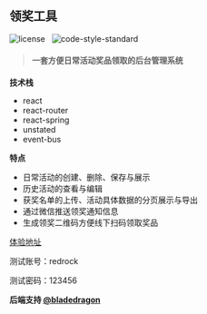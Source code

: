 ## 领奖工具

![license](https://img.shields.io/github/license/mashape/apistatus.svg?maxAge=2592000) &nbsp; ![code-style-standard](https://img.shields.io/badge/code%20style-standard-brightgreen.svg)

> #### 一套方便日常活动奖品领取的后台管理系统

**技术栈**

* react
* react-router
* react-spring
* unstated
* event-bus

**特点**

* 日常活动的创建、删除、保存与展示
* 历史活动的查看与编辑
* 获奖名单的上传、活动具体数据的分页展示与导出
* 通过微信推送领奖通知信息
* 生成领奖二维码方便线下扫码领取奖品

[体验地址](http://zblade.top/dist/index.html)

测试账号：redrock

测试密码：123456

**后端支持  [@bladedragon](https://github.com/bladedragon)**

